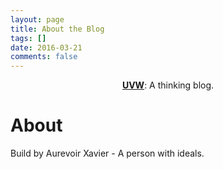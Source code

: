 ```yaml
---
layout: page
title: About the Blog
tags: []
date: 2016-03-21
comments: false
---
```

    
<center><a href="http://uvwvu.com/"><b>UVW</b></a>: A thinking blog.</center>

<div>
  <h1>About</h1>
  <p>
     Build by Aurevoir Xavier - A person with ideals.
  </p>
  <div align="center">
    <img alt="" src="http://i.imgur.com/IgRvVzZ.jpg"/>
  </div>
</div>
